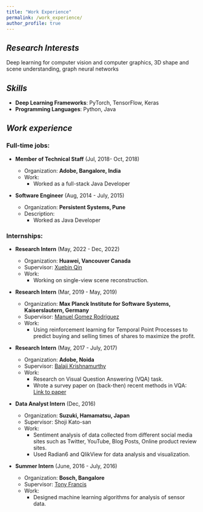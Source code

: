 ```yaml
---
title: "Work Experience"
permalink: /work_experience/
author_profile: true
---
```


## *Research Interests*
Deep learning for computer vision and computer graphics, 3D shape and scene understanding, graph neural networks

##  *Skills*

* **Deep Learning Frameworks**: PyTorch, TensorFlow, Keras
* **Programming Languages**: Python, Java
<!-- * **Machine Learning libraries**: Scikit-Learn, Pandas
* **3D data analysis libraries**: Open3D, Trimesh, PyMesh 
* **Graph analysis libraries**: NetworkX, Gephi
* **Misc**: Java EE, Linux, Latex -->

##  *Work experience*
### Full-time jobs:
      
* **Member of Technical Staff** (Jul, 2018- Oct, 2018)
   * Organization: **Adobe, Bangalore, India**
   * Work: 
       * Worked as a full-stack Java Developer


* **Software Engineer** (Aug, 2014 - July, 2015)
  * Organization: **Persistent Systems, Pune**
  * Description: 
    * Worked as Java Developer


### Internships:

* **Research Intern** (May, 2022 - Dec, 2022)
  * Organization: **Huawei, Vancouver Canada**
  * Supervisor: [Xuebin Qin](https://xuebinqin.github.io/)
  * Work: 
    * Working on single-view scene reconstruction. <!-- 3D indoor scene reconstruction from single RGB image by retrieval and alignment of CAD models. -->


* **Research Intern** (Mar, 2019 - May, 2019)
  * Organization: **Max Planck Institute for Software Systems, Kaiserslautern, Germany**
  * Supervisor: [Manuel Gomez Rodriguez](https://people.mpi-sws.org/~manuelgr/)
  * Work: 
    * Using reinforcement learning for Temporal Point Processes to predict buying and selling times of shares to maximize the profit.

* **Research Intern** (May, 2017 - July, 2017)
  * Organization: **Adobe, Noida**
  * Supervisor: [Balaji Krishnamurthy](https://in.linkedin.com/in/balaji-krishnamurthy-4241695)
  * Work: 
    * Research on Visual Question Answering (VQA) task. 
    <!-- *  Implemented algorithm using TensorFlow, Keras. Achieved validation accuracy of 40% in 20 epochs. -->
    * Wrote a survey paper on (back-then) recent methods in VQA: [Link to paper](https://arxiv.org/pdf/1709.08203.pdf)

* **Data Analyst Intern** (Dec, 2016)
  * Organization: **Suzuki, Hamamatsu, Japan**
  * Supervisor: Shoji Kato-san
  * Work:
    * Sentiment analysis of data collected from different social media sites such as Twitter, YouTube, Blog Posts, Online product review sites.
    * Used Radian6 and QlikView for data analysis and visualization.
  

* **Summer Intern** (June, 2016 - July, 2016)
  * Organization: **Bosch, Bangalore**
  * Supervisor: [Tony Francis](https://www.linkedin.com/in/tonyfrancis/)
  * Work: 
    * Designed machine learning algorithms for analysis of sensor data. <!-- using Python-ScikitLearn, Pandas and Unscrambler.-->
  



